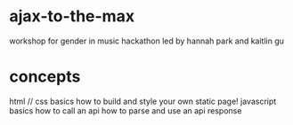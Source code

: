 # ajax-to-the-max
workshop for gender in music hackathon led by hannah park and kaitlin gu

# concepts
html // css basics
how to build and style your own static page!
javascript basics
how to call an api 
how to parse and use an api response
